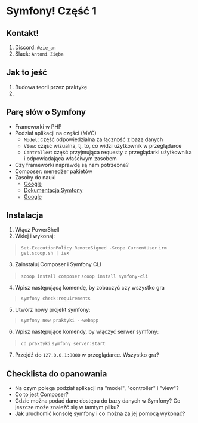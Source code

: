 # Symfony! Część 1

## Kontakt!

1. Discord: `@zie_an`
2. Slack: `Antoni Zięba`

## Jak to jeść

1. Budowa teorii przez praktykę
2. 

## Parę słów o Symfony

- Frameworki w PHP 
- Podział aplikacji na części (MVC)
  - `Model`: część odpowiedzialna za łączność z bazą danych
  - `View`: część wizualna, tj. to, co widzi użytkownik w przeglądarce
  - `Controller`: część przyjmująca requesty z przeglądarki użytkownika i odpowiadająca właściwym zasobem 
- Czy frameworki naprawdę są nam potrzebne?
- Composer: menedżer pakietów
- Zasoby do nauki 
   - [Google](https://google.com) 
   - [Dokumentacja Symfony](https://symfony.com/doc/current/index.html)
   - [Google](https://google.com) 

## Instalacja

1. Włącz PowerShell
2. Wklej i wykonaj: 
> `Set-ExecutionPolicy RemoteSigned -Scope CurrentUser`
> `irm get.scoop.sh | iex`
3. Zainstaluj Composer i Symfony CLI
> `scoop install composer`
> `scoop install symfony-cli`
4. Wpisz następującą komendę, by zobaczyć czy wszystko gra
> `symfony check:requirements`
5. Utwórz nowy projekt symfony: 
> `symfony new praktyki --webapp`
6. Wpisz następujące komendy, by włączyć serwer symfony: 
> `cd praktyki`
> `symfony server:start`
7. Przejdź do `127.0.0.1:8000` w przeglądarce. Wszystko gra?
   
   
## Checklista do opanowania
- Na czym polega podział aplikacji na "model", "controller" i "view"?
- Co to jest Composer?
- Gdzie można podać dane dostępu do bazy danych w Symfony? Co jeszcze może znaleźć się w tamtym pliku?
- Jak uruchomić konsolę symfony i co można za jej pomocą wykonać?